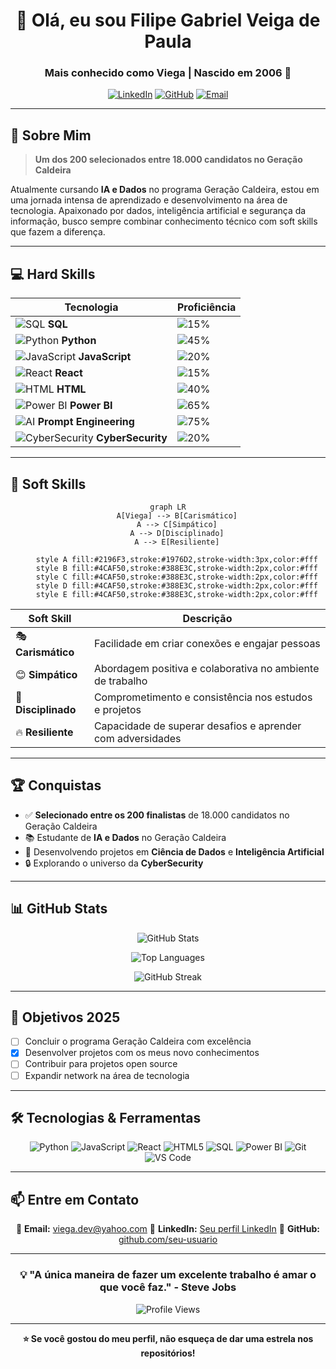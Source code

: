 <div align="center">

# 👋 Olá, eu sou Filipe Gabriel Veiga de Paula

### Mais conhecido como **Viega** | Nascido em 2006 🚀

[![LinkedIn](https://img.shields.io/badge/LinkedIn-0077B5?style=for-the-badge&logo=linkedin&logoColor=white)](seu-linkedin)
[![GitHub](https://img.shields.io/badge/GitHub-100000?style=for-the-badge&logo=github&logoColor=white)](https://github.com/seu-usuario)
[![Email](https://img.shields.io/badge/Email-D14836?style=for-the-badge&logo=gmail&logoColor=white)](mailto:seu-email@example.com)

</div>

---

## 🎯 Sobre Mim

> **Um dos 200 selecionados entre 18.000 candidatos no Geração Caldeira**

Atualmente cursando **IA e Dados** no programa Geração Caldeira, estou em uma jornada intensa de aprendizado e desenvolvimento na área de tecnologia. Apaixonado por dados, inteligência artificial e segurança da informação, busco sempre combinar conhecimento técnico com soft skills que fazem a diferença.

---

## 💻 Hard Skills

<div align="center">

| Tecnologia | Proficiência |
|-----------|--------------|
| ![SQL](https://img.shields.io/badge/SQL-336791?style=flat&logo=postgresql&logoColor=white) **SQL** | ![15%](https://progress-bar.dev/85?width=200&color=336791) |
| ![Python](https://img.shields.io/badge/Python-3776AB?style=flat&logo=python&logoColor=white) **Python** | ![45%](https://progress-bar.dev/80?width=200&color=3776AB) |
| ![JavaScript](https://img.shields.io/badge/JavaScript-F7DF1E?style=flat&logo=javascript&logoColor=black) **JavaScript** | ![20%](https://progress-bar.dev/75?width=200&color=F7DF1E) |
| ![React](https://img.shields.io/badge/React-61DAFB?style=flat&logo=react&logoColor=black) **React** | ![15%](https://progress-bar.dev/70?width=200&color=61DAFB) |
| ![HTML](https://img.shields.io/badge/HTML5-E34F26?style=flat&logo=html5&logoColor=white) **HTML** | ![40%](https://progress-bar.dev/90?width=200&color=E34F26) |
| ![Power BI](https://img.shields.io/badge/Power_BI-F2C811?style=flat&logo=powerbi&logoColor=black) **Power BI** | ![65%](https://progress-bar.dev/65?width=200&color=F2C811) |
| ![AI](https://img.shields.io/badge/Prompt_Engineering-412991?style=flat&logo=openai&logoColor=white) **Prompt Engineering** | ![75%](https://progress-bar.dev/75?width=200&color=412991) |
| ![CyberSecurity](https://img.shields.io/badge/CyberSecurity-000000?style=flat&logo=hackaday&logoColor=white) **CyberSecurity** | ![20%](https://progress-bar.dev/60?width=200&color=000000) |

</div>

---

## 🌟 Soft Skills

<div align="center">

```mermaid
graph LR
    A[Viega] --> B[Carismático]
    A --> C[Simpático]
    A --> D[Disciplinado]
    A --> E[Resiliente]

    style A fill:#2196F3,stroke:#1976D2,stroke-width:3px,color:#fff
    style B fill:#4CAF50,stroke:#388E3C,stroke-width:2px,color:#fff
    style C fill:#4CAF50,stroke:#388E3C,stroke-width:2px,color:#fff
    style D fill:#4CAF50,stroke:#388E3C,stroke-width:2px,color:#fff
    style E fill:#4CAF50,stroke:#388E3C,stroke-width:2px,color:#fff
```

</div>

<div align="center">

| Soft Skill | Descrição |
|-----------|-----------|
| 🎭 **Carismático** | Facilidade em criar conexões e engajar pessoas |
| 😊 **Simpático** | Abordagem positiva e colaborativa no ambiente de trabalho |
| 💪 **Disciplinado** | Comprometimento e consistência nos estudos e projetos |
| 🔥 **Resiliente** | Capacidade de superar desafios e aprender com adversidades |

</div>

---

## 🏆 Conquistas

- ✅ **Selecionado entre os 200 finalistas** de 18.000 candidatos no Geração Caldeira
- 📚 Estudante de **IA e Dados** no Geração Caldeira
- 💼 Desenvolvendo projetos em **Ciência de Dados** e **Inteligência Artificial**
- 🔒 Explorando o universo da **CyberSecurity**

---

## 📊 GitHub Stats

<div align="center">

![GitHub Stats](https://github-readme-stats.vercel.app/api?username=seu-usuario&show_icons=true&theme=tokyonight&hide_border=true&count_private=true)

![Top Languages](https://github-readme-stats.vercel.app/api/top-langs/?username=seu-usuario&layout=compact&theme=tokyonight&hide_border=true)

![GitHub Streak](https://github-readme-streak-stats.herokuapp.com/?user=seu-usuario&theme=tokyonight&hide_border=true)

</div>

---

## 🎯 Objetivos 2025

- [ ] Concluir o programa Geração Caldeira com excelência
- [X] Desenvolver projetos com os meus novo conhecimentos
- [ ] Contribuir para projetos open source
- [ ] Expandir network na área de tecnologia

---

## 🛠️ Tecnologias & Ferramentas

<div align="center">

![Python](https://img.shields.io/badge/Python-3776AB?style=for-the-badge&logo=python&logoColor=white)
![JavaScript](https://img.shields.io/badge/JavaScript-F7DF1E?style=for-the-badge&logo=javascript&logoColor=black)
![React](https://img.shields.io/badge/React-61DAFB?style=for-the-badge&logo=react&logoColor=black)
![HTML5](https://img.shields.io/badge/HTML5-E34F26?style=for-the-badge&logo=html5&logoColor=white)
![SQL](https://img.shields.io/badge/SQL-336791?style=for-the-badge&logo=postgresql&logoColor=white)
![Power BI](https://img.shields.io/badge/Power_BI-F2C811?style=for-the-badge&logo=powerbi&logoColor=black)
![Git](https://img.shields.io/badge/Git-F05032?style=for-the-badge&logo=git&logoColor=white)
![VS Code](https://img.shields.io/badge/VS_Code-007ACC?style=for-the-badge&logo=visual-studio-code&logoColor=white)

</div>

---

## 📫 Entre em Contato

<div align="center">

📧 **Email:** viega.dev@yahoo.com
💼 **LinkedIn:** [Seu perfil LinkedIn](br.linkedin.com/in/filipe-gabriel-veiga-de-paula-704b2a302)
🐙 **GitHub:** [github.com/seu-usuario]([https://github.com/seu-usuario](https://github.com/DPViega))

</div>

---

<div align="center">

### 💡 "A única maneira de fazer um excelente trabalho é amar o que você faz." - Steve Jobs

![Profile Views](https://komarev.com/ghpvc/?username=seu-usuario&color=blue&style=flat-square&label=Visualizações+do+Perfil)

</div>

---

<div align="center">

**⭐ Se você gostou do meu perfil, não esqueça de dar uma estrela nos repositórios!**

</div>
